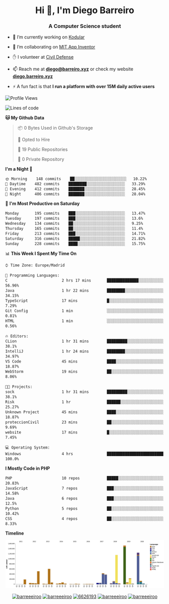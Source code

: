 <h1 align="center">Hi 👋, I'm Diego Barreiro</h1>
<h3 align="center">A Computer Science student</h3>

- 🔭 I’m currently working on [Kodular](https://www.kodular.io)

- 👯 I’m collaborating on [MIT App Inventor](https://github.com/mit-cml/appinventor-sources)

- ✋ I volunteer at [Civil Defense](https://proteccioncivil.sdc.gal)

- 📫 Reach me at **diego@barreiro.xyz** or check my website **[diego.barreiro.xyz](https://diego.barreiro.xyz)**

- ⚡ A fun fact is that **I run a platform with over 15M daily active users**

<!--START_SECTION:waka-->
![Profile Views](http://img.shields.io/badge/Profile%20Views-4-blue)

![Lines of code](https://img.shields.io/badge/From%20Hello%20World%20I%27ve%20Written-19.4%20million%20lines%20of%20code-blue)

**🐱 My Github Data** 

> 📦 0 Bytes Used in Github's Storage 
 > 
> 💼 Opted to Hire
 > 
> 📜 19 Public Repositories
 > 
> 🔑 0 Private Repository 
 > 
**I'm a Night 🦉** 

```text
🌞 Morning    148 commits    ██░░░░░░░░░░░░░░░░░░░░░░░   10.22% 
🌆 Daytime    482 commits    ████████░░░░░░░░░░░░░░░░░   33.29% 
🌃 Evening    412 commits    ███████░░░░░░░░░░░░░░░░░░   28.45% 
🌙 Night      406 commits    ███████░░░░░░░░░░░░░░░░░░   28.04%

```
📅 **I'm Most Productive on Saturday** 

```text
Monday       195 commits    ███░░░░░░░░░░░░░░░░░░░░░░   13.47% 
Tuesday      197 commits    ███░░░░░░░░░░░░░░░░░░░░░░   13.6% 
Wednesday    134 commits    ██░░░░░░░░░░░░░░░░░░░░░░░   9.25% 
Thursday     165 commits    ██░░░░░░░░░░░░░░░░░░░░░░░   11.4% 
Friday       213 commits    ███░░░░░░░░░░░░░░░░░░░░░░   14.71% 
Saturday     316 commits    █████░░░░░░░░░░░░░░░░░░░░   21.82% 
Sunday       228 commits    ████░░░░░░░░░░░░░░░░░░░░░   15.75%

```


📊 **This Week I Spent My Time On** 

```text
⌚︎ Time Zone: Europe/Madrid

💬 Programming Languages: 
C                        2 hrs 17 mins       ██████████████░░░░░░░░░░░   56.96% 
Java                     1 hr 22 mins        ████████░░░░░░░░░░░░░░░░░   34.15% 
TypeScript               17 mins             █░░░░░░░░░░░░░░░░░░░░░░░░   7.29% 
Git Config               1 min               ░░░░░░░░░░░░░░░░░░░░░░░░░   0.81% 
HTML                     1 min               ░░░░░░░░░░░░░░░░░░░░░░░░░   0.56%

🔥 Editors: 
CLion                    1 hr 31 mins        █████████░░░░░░░░░░░░░░░░   38.1% 
IntelliJ                 1 hr 24 mins        ████████░░░░░░░░░░░░░░░░░   34.97% 
VS Code                  45 mins             ████░░░░░░░░░░░░░░░░░░░░░   18.87% 
WebStorm                 19 mins             ██░░░░░░░░░░░░░░░░░░░░░░░   8.06%

🐱‍💻 Projects: 
sock                     1 hr 31 mins        █████████░░░░░░░░░░░░░░░░   38.1% 
Risk                     1 hr                ██████░░░░░░░░░░░░░░░░░░░   25.27% 
Unknown Project          45 mins             ████░░░░░░░░░░░░░░░░░░░░░   18.87% 
proteccionCivil          23 mins             ██░░░░░░░░░░░░░░░░░░░░░░░   9.69% 
website                  17 mins             █░░░░░░░░░░░░░░░░░░░░░░░░   7.45%

💻 Operating System: 
Windows                  4 hrs               █████████████████████████   100.0%

```

**I Mostly Code in PHP** 

```text
PHP                      10 repos            █████░░░░░░░░░░░░░░░░░░░░   20.83% 
JavaScript               7 repos             ███░░░░░░░░░░░░░░░░░░░░░░   14.58% 
Java                     6 repos             ███░░░░░░░░░░░░░░░░░░░░░░   12.5% 
Python                   5 repos             ██░░░░░░░░░░░░░░░░░░░░░░░   10.42% 
CSS                      4 repos             ██░░░░░░░░░░░░░░░░░░░░░░░   8.33%

```


**Timeline**

![Chart not found](https://github.com/barreeeiroo/barreeeiroo/blob/master/charts/bar_graph.png) 


<!--END_SECTION:waka-->

<p align="center">
<a href="https://twitter.com/barreeeiroo" target="blank"><img align="center" src="https://cdn.jsdelivr.net/npm/simple-icons@3.0.1/icons/twitter.svg" alt="barreeeiroo" height="20" width="20" /></a>
<a href="https://linkedin.com/in/barreeeiroo" target="blank"><img align="center" src="https://cdn.jsdelivr.net/npm/simple-icons@3.0.1/icons/linkedin.svg" alt="barreeeiroo" height="20" width="20" /></a>
<a href="https://stackoverflow.com/users/6626193" target="blank"><img align="center" src="https://cdn.jsdelivr.net/npm/simple-icons@3.0.1/icons/stackoverflow.svg" alt="6626193" height="20" width="20" /></a>
<a href="https://fb.com/barreeeiroo" target="blank"><img align="center" src="https://cdn.jsdelivr.net/npm/simple-icons@3.0.1/icons/facebook.svg" alt="barreeeiroo" height="20" width="20" /></a>
<a href="https://instagram.com/barreeeiroo" target="blank"><img align="center" src="https://cdn.jsdelivr.net/npm/simple-icons@3.0.1/icons/instagram.svg" alt="barreeeiroo" height="20" width="20" /></a>
</p>
